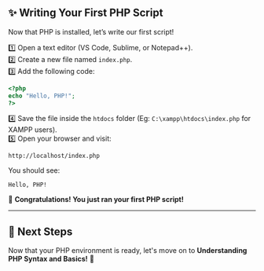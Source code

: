 ## ✨ **Writing Your First PHP Script**  
Now that PHP is installed, let’s write our first script!  

1️⃣ Open a text editor (VS Code, Sublime, or Notepad++).  
2️⃣ Create a new file named `index.php`.  
3️⃣ Add the following code:  

```php
<?php
echo "Hello, PHP!";
?>
```

4️⃣ Save the file inside the `htdocs` folder (Eg: `C:\xampp\htdocs\index.php` for XAMPP users).  
5️⃣ Open your browser and visit:  

```
http://localhost/index.php
```

You should see:  
```
Hello, PHP!
```
🎉 **Congratulations! You just ran your first PHP script!**  

---

## 📌 **Next Steps**  
Now that your PHP environment is ready, let's move on to **Understanding PHP Syntax and Basics!** 🚀